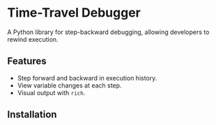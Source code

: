 # Time-Travel Debugger

A Python library for step-backward debugging, allowing developers to rewind execution.

## Features
- Step forward and backward in execution history.
- View variable changes at each step.
- Visual output with `rich`.

## Installation
